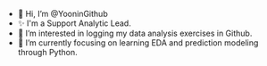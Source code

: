 - 👋 Hi, I’m @YooninGithub
- ✨ I'm a Support Analytic Lead.
- 👀 I’m interested in logging my data analysis exercises in Github. 
- 🌱 I’m currently focusing on learning EDA and prediction modeling through Python. 

<!---
YooninGithub/YooninGithub is a ✨ special ✨ repository because its `README.md` (this file) appears on your GitHub profile.
You can click the Preview link to take a look at your changes.
--->
